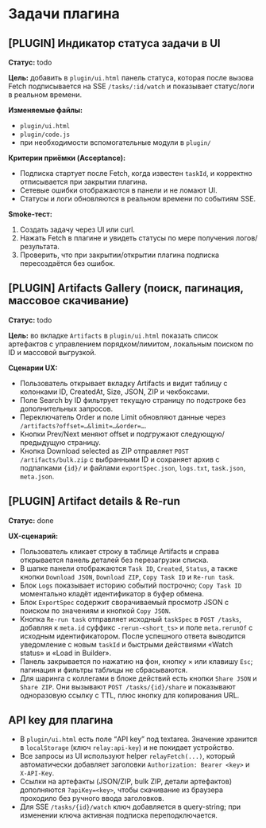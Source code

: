 # Задачи плагина

## [PLUGIN] Индикатор статуса задачи в UI

**Статус:** todo

**Цель:** добавить в `plugin/ui.html` панель статуса, которая после вызова Fetch подписывается на SSE `/tasks/:id/watch` и показывает статус/логи в реальном времени.

**Изменяемые файлы:**
- `plugin/ui.html`
- `plugin/code.js`
- при необходимости вспомогательные модули в `plugin/`

**Критерии приёмки (Acceptance):**
- Подписка стартует после Fetch, когда известен `taskId`, и корректно отписывается при закрытии плагина.
- Сетевые ошибки отображаются в панели и не ломают UI.
- Статусы и логи обновляются в реальном времени по событиям SSE.

**Smoke-тест:**
1. Создать задачу через UI или curl.
2. Нажать Fetch в плагине и увидеть статусы по мере получения логов/результата.
3. Проверить, что при закрытии/открытии плагина подписка пересоздаётся без ошибок.

## [PLUGIN] Artifacts Gallery (поиск, пагинация, массовое скачивание)

**Статус:** todo

**Цель:** во вкладке `Artifacts` в `plugin/ui.html` показать список артефактов с управлением порядком/лимитом, локальным поиском по ID и массовой выгрузкой.

**Сценарии UX:**
- Пользователь открывает вкладку Artifacts и видит таблицу с колонками ID, CreatedAt, Size, JSON, ZIP и чекбоксами.
- Поле Search by ID фильтрует текущую страницу по подстроке без дополнительных запросов.
- Переключатель Order и поле Limit обновляют данные через `/artifacts?offset=…&limit=…&order=…`.
- Кнопки Prev/Next меняют offset и подгружают следующую/предыдущую страницу.
- Кнопка Download selected as ZIP отправляет `POST /artifacts/bulk.zip` с выбранными ID и сохраняет архив с подпапками `{id}/` и файлами `exportSpec.json`, `logs.txt`, `task.json`, `meta.json`.

## [PLUGIN] Artifact details & Re-run

**Статус:** done

**UX-сценарий:**
- Пользователь кликает строку в таблице Artifacts и справа открывается панель деталей без перезагрузки списка.
- В шапке панели отображаются `Task ID`, `Created`, `Status`, а также кнопки `Download JSON`, `Download ZIP`, `Copy Task ID` и `Re-run task`.
- Блок `Logs` показывает историю событий построчно; `Copy Task ID` моментально кладёт идентификатор в буфер обмена.
- Блок `ExportSpec` содержит сворачиваемый просмотр JSON с поиском по значениям и кнопкой `Copy JSON`.
- Кнопка `Re-run task` отправляет исходный `taskSpec` в `POST /tasks`, добавляя к `meta.id` суффикс `-rerun-<short_ts>` и поле `meta.rerunOf` с исходным идентификатором. После успешного ответа выводится уведомление с новым `taskId` и быстрыми действиями «Watch status» и «Load in Builder».
- Панель закрывается по нажатию на фон, кнопку × или клавишу `Esc`; пагинация и фильтры таблицы не сбрасываются.
- Для шаринга с коллегами в блоке действий есть кнопки `Share JSON` и `Share ZIP`. Они вызывают `POST /tasks/{id}/share` и показывают одноразовую ссылку с TTL, плюс кнопку для копирования URL.

## API key для плагина

- В `plugin/ui.html` есть поле “API key” под textarea. Значение хранится в `localStorage` (ключ `relay:api-key`) и не покидает устройство.
- Все запросы из UI используют helper `relayFetch(...)`, который автоматически добавляет заголовки `Authorization: Bearer <key>` и `X-API-Key`.
- Ссылки на артефакты (JSON/ZIP, bulk ZIP, детали артефактов) дополняются `?apiKey=<key>`, чтобы скачивание из браузера проходило без ручного ввода заголовков.
- Для SSE `/tasks/{id}/watch` ключ добавляется в query-string; при изменении ключа активная подписка переподключается.
